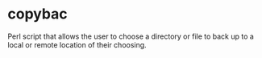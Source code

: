 copybac
=======

Perl script that allows the user to choose a directory or file to back up to a local or remote location of their choosing.
